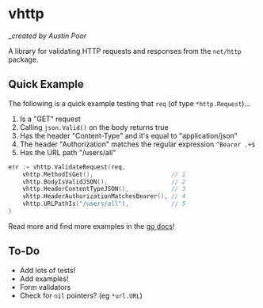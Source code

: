# vhttp

__created by Austin Poor_

A library for validating HTTP requests and responses from the `net/http` package.

## Quick Example

The following is a quick example testing that `req` (of type `*http.Request`)...
1. Is a "GET" request
2. Calling `json.Valid()` on the body returns true
3. Has the header "Content-Type" and it's equal to "application/json"
4. The header "Authorization" matches the regular expression `^Bearer .+$`
5. Has the URL path "/users/all"

```go
err := vhttp.ValidateRequest(req, 
    vhttp.MethodIsGet(),                      // 1
    vhttp.BodyIsValidJSON(),                  // 2
    vhttp.HeaderContentTypeJSON(),            // 3
    vhttp.HeaderAuthorizationMatchesBearer(), // 4
    vhttp.URLPathIs("/users/all"),            // 5
)
```

Read more and find more examples in the [go docs](https://pkg.go.dev/github.com/a-poor/vhttp)!

## To-Do

- Add lots of tests!
- Add examples!
- Form validators
- Check for `nil` pointers? (eg `*url.URL`)
